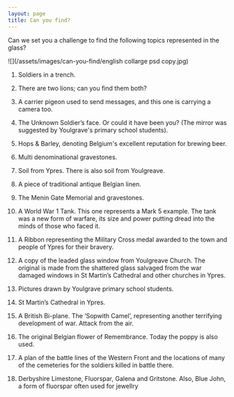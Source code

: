 ```yaml
---
layout: page
title: Can you find?
---
```


Can we set you a challenge to find the following topics represented in the glass?

![](/assets/images/can-you-find/english collarge psd copy.jpg)

1. Soldiers in a trench.

2. There are two lions; can you find them both?

3. A carrier pigeon used to send messages, and this one is carrying a camera too.

4. The Unknown Soldier’s face.  Or could it have been you? (The mirror was suggested by Youlgrave's primary school students).

5. Hops & Barley, denoting Belgium's excellent reputation for brewing beer.

6. Multi denominational gravestones.

7. Soil from Ypres. There is also soil from Youlgreave.

8. A piece of traditional antique Belgian linen.

9. The Menin Gate Memorial and gravestones. 

10. A World War 1 Tank. This one represents a Mark 5 example. The tank was a new form of warfare, its size and power putting dread into the minds of those who faced it.

11. A Ribbon representing the Military Cross medal awarded to the town and people of Ypres for their bravery.

12. A copy of the leaded glass window from Youlgreave Church. The original is made from the shattered glass salvaged from the war damaged windows in St Martin’s Cathedral and other churches in Ypres.

13. Pictures drawn by Youlgrave primary school students.

14. St Martin’s Cathedral in Ypres.

15. A British Bi-plane. The ‘Sopwith Camel’, representing another terrifying development of war.  Attack from the air.

16. The original Belgian flower of Remembrance. Today the poppy is also used.

17. A plan of the battle lines of the Western Front and the locations of many of the cemeteries for the soldiers killed in battle there.

18. Derbyshire Limestone, Fluorspar, Galena and Gritstone.  Also, Blue John, a form of fluorspar often used for jewellry
